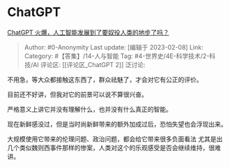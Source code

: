 # ChatGPT
[ChatGPT 火爆，人工智能发展到了要奴役人类的地步了吗？](https://www.zhihu.com/question/582612036/answer/2881765914)

> Author: #0-Anonymity
> Last update: [编辑于 2023-02-08]
> Link:
> Category:  #【答集】/14-人与智能
> Tag: #4-世界史/4E-科学技术/2-科技/AI
> 评论区: [[评论区_ChatGPT 2]]
> 泛讨论:

不用急，等大众都接触这东西了，群众祛魅了，才会对它有公正的评价。

目前还不好讲，但我对它的前景可以说不算很兴奋。

严格意义上讲它并没有理解什么，也并没有什么真正的智能。

现在新鲜感没过，但是当时尚新鲜带来的额外加成过后，恐怕失望也会浮现出来。

大规模使用它带来的伦理问题、政治问题，都会给它带来很多负面看法 尤其是出几个类似魏则西事件那样的惨案，人类对这个的乐观感受是否会继续维持，很难讲。
